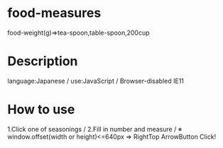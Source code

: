 # food-measures
food-weight(g)=>tea-spoon,table-spoon,200cup

# Description
language:Japanese /
use:JavaScript /
Browser-disabled IE11

# How to use
1.Click one of seasonings /
2.Fill in number and measure /
※ window.offset(width or height)<=640px => RightTop ArrowButton Click!
